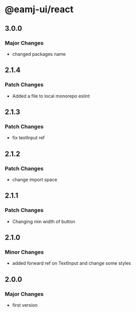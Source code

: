 # @eamj-ui/react

## 3.0.0

### Major Changes

- changed packages name

## 2.1.4

### Patch Changes

- Added a file to local monorepo eslint

## 2.1.3

### Patch Changes

- fix textInput ref

## 2.1.2

### Patch Changes

- change import space

## 2.1.1

### Patch Changes

- Changing min width of button

## 2.1.0

### Minor Changes

- added forward ref on TextInput and change some styles

## 2.0.0

### Major Changes

- first version
